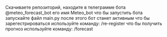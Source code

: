 Скачиваете репозиторий, находите в телеграмме бота @meteo_forecast_bot его имя Metео_bot
что бы запустить бота запускайте файл main.py после этого бот станет активным
что бы зарегестрироваться используйте команду: /re-register
что бы получить прогноз используйте команду: /forecast
